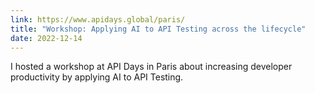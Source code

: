 ```yaml
---
link: https://www.apidays.global/paris/
title: "Workshop: Applying AI to API Testing across the lifecycle"
date: 2022-12-14
---
```


I hosted a workshop at API Days in Paris about increasing  developer productivity by applying AI to API Testing.